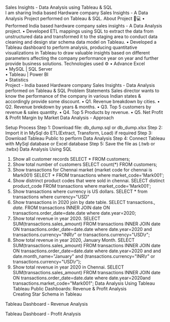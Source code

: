Sales Insights - Data Analysis using Tableau & SQL  
I am sharing India based Hardware company Sales Insights - A Data Analysis Project performed on Tableau & SQL.
About Project 👨💻
•	Performed India based hardware company sales insights - A Data Analysis project.
•	Developed ETL mappings using SQL to extract the data from unstructured data and transformed it to the staging area to conduct data cleaning and design star schema data model on Tableau.
•	Developed a Tableau dashboard to perform analysis, producing quantitative visualizations in Tableau to draw valuable insights based on different parameters affecting the company performance year on year and further provide business solutions.
Technologies used ⚙️
•	Advance Excel  
•	MySQL   | SQL Server  
•	Tableau   | Power BI  
•	Statistics  
Project - India based Hardware company Sales Insights - Data Analysis performed on Tableau & SQL
Problem Statements
Sales director wants to know the performance of the company in various Indian states & accordingly provide some discount.
•	Q1. Revenue breakdown by cities.
•	Q2. Revenue brekdown by years & months.
•	Q3. Top 5 customers by revenue & sales quantity.
•	Q4. Top 5 Products by revenue.
•	Q5. Net Profit & Profit Margin by Market
Data Analysis - Approach
 
Setup Process
Step 1: Download file: db_dump.sql or db_dump.xlsx
Step 2: Import it in MySql do ETL(Extract, Transform, Load) if required
Step 3: Download Tableau Public  to perform Data Analysis
Step 4: Connect Tableau with MySql database or Excel database
Step 5: Save the file as (.twb or .twbx)
Data Analysis Using SQL
1.	Show all customer records
SELECT * FROM customers;
2.	Show total number of customers
SELECT count(*) FROM customers;
3.	Show transactions for Chennai market (market code for chennai is Mark001)
SELECT * FROM transactions where market_code='Mark001';
4.	Show distrinct product codes that were sold in chennai.
SELECT distinct product_code FROM transactions where market_code='Mark001';
5.	Show transactions where currency is US dollars.
SELECT * from transactions where currency="USD"
6.	Show transactions in 2020 join by date table.
SELECT transactions.*, date.* FROM transactions INNER JOIN date ON transactions.order_date=date.date where date.year=2020;
7.	Show total revenue in year 2020.
SELECT SUM(transactions.sales_amount) FROM transactions INNER JOIN date ON transactions.order_date=date.date where date.year=2020 and transactions.currency="INR\r" or transactions.currency="USD\r";
8.	Show total revenue in year 2020, January Month.
SELECT SUM(transactions.sales_amount) FROM transactions INNER JOIN date ON transactions.order_date=date.date where date.year=2020 and and date.month_name="January" and (transactions.currency="INR\r" or transactions.currency="USD\r");
9.	Show total revenue in year 2020 in Chennai.
SELECT SUM(transactions.sales_amount) FROM transactions INNER JOIN date ON transactions.order_date=date.date where date.year=2020and transactions.market_code="Mark001";
Data Analysis Using Tableau
Tableau Public Dashboards: Revenue & Profit Analysis  
Creating Star Schema in Tableau
 
Tableau Dashboard - Revenue Analysis
 
Tableau Dashboard - Profit Analysis
 

